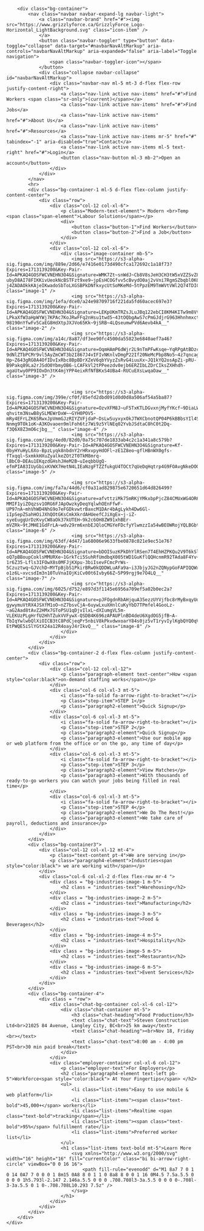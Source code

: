         <div class="bg-container">
            <nav class="navbar navbar-expand-lg navbar-light">
                <a class="navbar-brand" href="#"><img src="https://www.grizzlyforce.ca/GrizzlyForce_Logo-Horizontal_LightBackground.svg" class="icon-item" />
                </a>
                <button class="navbar-toggler" type="button" data-toggle="collapse" data-target="#navbarNavAltMarkup" aria-controls="navbarNavAltMarkup" aria-expanded="false" aria-label="Toggle navigation">
                    <span class="navbar-toggler-icon"></span>
                </button>
                <div class="collapse navbar-collapse" id="navbarNavAltMarkup">
                    <div class="navbar-nav ml-5 mt-3 d-flex flex-row justify-content-right">
                        <a class="nav-link active nav-items" href="#">Find Workers <span class="sr-only">(current)</span></a>
                        <a class="nav-link active nav-items" href="#">Find Jobs</a>
                        <a class="nav-link active nav-items" href="#">About Us</a>
                        <a class="nav-link active nav-items" href="#">Resources</a>
                        <a class="nav-link active nav-items mr-5" href="#" tabindex="-1" aria-disabled="true">Contact</a>
                        <a class="nav-link active nav-items ml-5 text-right" href="#">Login</a>
                        <button class="nav-button ml-3 mb-2">Open an account</button>
                    </div>
                </div>
            </nav>
            <hr>
            <div class="bg-container-1 ml-5 d-flex flex-column justify-content-center">
                <div class="row">
                    <div class="col-12 col-xl-6">
                        <p class="Modern-text-element"> Modern <br>Temp <span class="span-element">Labour Solutions</span></p>
                        <div>
                            <button class="button-1">Find Workers</button>
                            <button class="button-2">Find a Job</button>
                        </div>
                    </div>
                    <div class="col-12 col-xl-6">
                        <div class="image-container mb-5">
                            <img src="https://s3-alpha-sig.figma.com/img/889e/2d66/e7416e0173d490cfca172692c1a18f73?Expires=1713139200&Key-Pair-Id=APKAQ4GOSFWCVNEHN3O4&Signature=WMK7Zt~snWdJ~Cb8V8sJeH3CH3tW5xVZZSvZ8bqewJ3hTzTHxFRCpBoVb5jVMzMRZ4Gd83vgZ0oiVnyMqG4fy37GffLG7g1ou9NxcbeGe~aCu70SPboF3Uk9JgOk-ubyD8AI78FIKKivUeokNcBSTFzt9xe9~jpEsHCOGfvv5cBvydO0aj2vVni7RgmSZbqbl0KGhmiOTUf5jDePQyVV4nOMSX5lwzA2X3ttOvCXyS9adavjhFXaVvh9hL-j4ZADAOkkKAjeIKwadoSbToLXGSBPkDNfkxycUtSoMKeMd~5tPpzEM9TmWVtVWl2Q74TDICcgwTIQnuqPjoUB2VQSbw__" class="image-1" />
                            <img src="https://s3-alpha-sig.figma.com/img/1efa/dce0/a24e98709716f221da5fd60acec697e3?Expires=1713139200&Key-Pair-Id=APKAQ4GOSFWCVNEHN3O4&Signature=LEKpUKmTRZsJLuJBq122ebCI8KM4KITw9m8Vt3q42s3KeJYxzkel00eBZHDBHMIfLQLikugosJmXNJgRGes4~N7C1agw2NQiIc1WqHX6RTBnomgP1ILirfyN4gaCUp6sR2X4P1YozlW1AbzBGF5jc5d1FdjJk3OcI0Tm-LPkaXfW3aHpWYWj7KPAc7KoJRwFFq2nHsu1twd5~43tOQbgAwS7cPmGJdjrG963Hhnhmxct4K88MsW~WhTJTobgUOn~lvzzyfvzpIoyE2nfjDTyRs2GElDM-98190nYfwFv5CaEG8HdXtpJXJVo65Kk~9jSRB~4LQseumwPVd6Aevb4kA__" class="image-2" />
                            <img src="https://s3-alpha-sig.figma.com/img/a14c/8a87/df3ee90fc4500da55823e6840aef7a46?Expires=1713139200&Key-Pair-Id=APKAQ4GOSFWCVNEHN3O4&Signature=OqmHAmP6dWjr2L9nTmPFwKsqe~YqRPgAtBDzcdBmtYSM~FxoChjU6p7K1VsjrgijTfsJ-9dNlZTbPCMr9vl5AyZmCWT3b2I867J4vIFIvNKnlvDmgP22If20NeMcPbp8No5~4z7qncagFt1DhBFk-Hp~Z643gRG0A4OfIDvIxRbc8BpBDrXZeV6qbYVyzZsRvG4iuuXx~JQ1kYQ2osApZi-pRU-B9Pakq89La2rJSdO0YbmyOB6-LCAFkVl2tPPeezdv0ejb6ERZIbLZDrCIksZXHhdh-agaUtwy0PP9IOxDn3tK4mjYPP4eixRfNfBKxS4UBa4-RUCuEXsLwqaOaw__" class="image-3" />


                            <img src="https://s3-alpha-sig.figma.com/img/399e/cf0f/85efd2dbd091d0d0d8a506af54a5ba87?Expires=1713139200&Key-Pair-Id=APKAQ4GOSFWCVNEHN3O4&Signature=OzvXFM8J~uF5TxKTLDGvxnjMyfYKcf~9DiaLWpnUXznqYHlSODR~DBm9iG4gBzRGb5mENKP0ZGOYp2giDbDP2ho-qhvitm3NswB8ySLMEWrDxW~~GYH0POV5-mRy4EFrLZK65RwxJpVmmGJzRIYZVFjdaP~DsLwSuyxyxOkJTWXCbnotQP04P6kBBbsYIl4SczWuK2DFQ797IMCFcyl1rX9~qSCrvQiulVNsgD9CCQhtdiVF7Eu1SIsz1BVwuFsnQTU5V4MoP-Nnmg9TOk1oK~A3KOvaoen9mlFoh6tz7Wi9z5YlNEq02YvbJSdtaC0hC0t2Dq-f3Q6X8Z3mO6cjbg__" class="image-4" />
                            <img src="https://s3-alpha-sig.figma.com/img/4ed0/82d0/0a75c707de1833ab4c2c1a341a8c579b?Expires=1713139200&Key-Pair-Id=APKAQ4GOSFWCVNEHN3O4&Signature=Kf-0byHYuHyL6Xo-BpzLyqk8nbdnY2rHRxvpyHdOFl~zE1Z8eo~gflHBnWX0gfs-fTxqql~SxmkkHXuZyalkeZOt2T0TkM8mrq-lBbC0~DEAu1EKqzdGHshJHeM2B~uIeqbbUgQ-efmPIA83IUyGbixKVWX7HetN4LIEaNzgFTZZfukgU4TOCt7qUeDqHqtrp4G9FOAvgNkeDOOdnhtZjfmQ0lALKxLHqtOZHWHouO9vpeLDDODmVsSqmO3yBsomjNJnNT6g8APRo2KZzuaZQfgqFsj1jpO7Mm0lMq4bauMUwoDCxLIr~ZpGf7FqrEP2xW8w57I6hD2jaaYjQ4duLA__" class="image-5" />

                            <img src="https://s3-alpha-sig.figma.com/img/fa7a/44d6/cf0a31ad829875e6720651d64d826499?Expires=1713139200&Key-Pair-Id=APKAQ4GOSFWCVNEHN3O4&Signature=afvttziMk75mRKjYMkxbpPjcZ84CMUxWG4OR6bQ0xR0ab2N8y3AXsA2Dgr6zH8MUJ39qDBOP~bZGF-MMIF1yiZOqzsv1ORG6FJApOwzkyDeqYqlwhOEnFfwF-UP97nA~mhVhWD4NhG9o7eFGDkvwtrBaxcM1DAr4bAgLykh4Dw6Gl-iIpSepZSahHOiJXhQOtGKsCmkXkrdAHUeefCJiXgEx~j-iZ-syeEuggUrDzKvyCW8aOk37kUTEH~9k2c6OH8ZW91xhBEr-mVZRk~9tJMHE1GdFrLA~wdv29rm6xnbEJQloCMGYeFDcfyYlwmzzIa54wBEOWRojYQLBGbtCdA__" class="image-6" />
                            <img src="https://s3-alpha-sig.figma.com/img/63df/4d47/1a68006e9633fbe0878c021e9ec51e76?Expires=1713139200&Key-Pair-Id=APKAQ4GOSFWCVNEHN3O4&Signature=bDOISuzKPkDhYlRSen7T4EhHZPKQu2V9T6kSltJvXqSra7hrWUw8Hf0abDot3w9rAfJm2ZmOnfIzG5a8W5ieEZi4G1L-oQ7pBBoupCoklsMMURXe~1GrkTci5SuhRfUmdbqX005tWD1GuKflQQHcnmR92TAda8F4Yv~8pNxPJ-1r6Z35-Lfls3IFOwX8s0MFJjKXpu-3biIsevFCmcPrWs-5Czuztwq~GJVchD~MYTpBjbS1PkirBRw0kQDDWLuAFa9a~i3JbjyJG2nZQNypGoFAPIQQWx-o1z6L~xvcsdIm3n10TuVnaIOjKiCv00t6Ivby66Z~5P99rgj9e7O4LQ__" class="image-7" />
                            <img src="https://s3-alpha-sig.figma.com/img/6025/d752/e897d3f1145e6956a709ef5a02b0ec2a?Expires=1713139200&Key-Pair-Id=APKAQ4GOSFWCVNEHN3O4&Signature=pJFOgdnRbAHjquA35ezzUYVjfbc8rMyBxqyUqymy-gywymuVtRX4JSXfM1oO~nZ7bsvCjA~6uywLxuXHnlCuKyYbD7TPmfel4GooLz-~aG2Aad8tAvZ2HMx7GToPSU1qDjvIlxL~dXIumgVL5m-VLEKUzPLgHrfU2HhTZukVVFywX-QSDB4K696zAPAUPlnBD4deU6XgdOG5jfB~A-TbIqYwlwbQlXiOICB3tC8PdCjeqPr5nbiV8kPkvdwxoarY84s0jz5vT1ryvIylKgbQYQ0qVbOpwKeKxrxQ31I9ghc4kOkIdSs3rK-EtPWQE5iSlYGtX24a12R4oayJ4rIkvQ__" class="image-8" />
                        </div>
                    </div>
                </div>
            </div>
            <div class="bg-container-2 d-flex flex-column justify-content-center">
                <div class="row">
                    <div class="col-12 col-xl-12">
                        <p class="paragraph-element text-center">How <span style="color:black">on-demand staffing works</span></p>
                    </div>
                    <div class="col-6 col-xl-3 mt-5">
                        <i class="fa-solid fa-arrow-right-to-bracket"></i>
                        <p Class="step-item">STEP 1</p>
                        <p class="paragraph2-element">Quick Signup</p>
                    </div>
                    <div class="col-6 col-xl-3 mt-5">
                        <i class="fa-solid fa-arrow-right-to-bracket"></i>
                        <p Class="step-item">STEP 2</p>
                        <p class="paragraph2-element">Quick Signup</p>
                        <p class="paragraph3-element">Use our mobile app or web platform from the office or on the go, any time of day</p>
                    </div>
                    <div class="col-6 col-xl-3 mt-5">
                        <i class="fa-solid fa-arrow-right-to-bracket"></i>
                        <p Class="step-item">STEP 3</p>
                        <p class="paragraph2-element">View Matches</p>
                        <p class="paragraph3-element">With thousands of ready-to-go workers you can watch your jobs being filled in real time</p>
                    </div>
                    <div class="col-6 col-xl-3 mt-5">
                        <i class="fa-solid fa-arrow-right-to-bracket"></i>
                        <p Class="step-item">STEP 4</p>
                        <p class="paragraph2-element">We Do The Rest!</p>
                        <p class="paragraph3-element">We take care of payroll, deductions and insurance</p>
                    </div>
                </div>
            </div>
            <div class="bg-container3">
                <div class="col-12 col-xl-12 mt-4">
                    <p class="text-content pt-4">We are serving in</p>
                    <p class="paragraph4-element">Industries<span style="color:black"> we are working with</span></p>
                </div>
                <div class="col-6 col-xl-2 d-flex flex-row mr-4 ">
                    <div class = "bg-industries-image-1 m-5">
                        <h2 class = "industries-text">Warehousing</h2>
                    </div>
                    <div class = "bg-industries-image-2 m-5">
                        <h2 class = "industries-text">Manufacturing</h2>
                    </div>
                    <div class = "bg-industries-image-3 m-5">
                        <h2 class = "industries-text">Food & Beverages</h2>
                    </div>
                    <div class = "bg-industries-image-4 m-5">
                        <h2 class = "industries-text">Hospitality</h2>
                    </div>
                    <div class = "bg-industries-image-5 m-5">
                        <h2 class = "industries-text">Restaurants</h2>
                    </div>
                    <div class = "bg-industries-image-6 m-5">
                        <h2 class = "industries-text">Event Services</h2>
                    </div>
                </div>
            </div>
            <div class="bg-container-4">
                <div class = "row">
                    <div class="chat-bg-container col-xl-6 col-12">
                        <div class="chat-container mt-5">
                            <h3 class="chat-heading">Food Production</h3>
                            <text class="chat-text">Steven Construction Ltd<br>21025 84 Avenue, Langley City, BC<br>25 km away</text>
                            <text class="chat-heading"><br>Nov 18, Friday <br></text>
                            <text class="chat-text">8:00 am - 4:00 pm PST<br>30 min paid break</text>
                        </div>
                    </div>
                    <div class="employer-container col-xl-6 col-12">
                        <p class="employer-text">For Employers</p>
                        <h2 class="paragraph4-element text-left pb-5">Workforce<span style="color:black"> At Your Fingertips</span> </h2>
                        <ul>
                            <li class="list-items">Easy to use mobile & web platform</li>
                            <li class="list-items"><span class="text-bold">45,000+</span> workers</li>
                            <li class="list-items">Realtime <span class="text-bold">tracking</span></li>
                            <li class="list-items"><span class="text-bold">95%</span> fulfillment rate</li>
                            <li class="list-items">Preferred worker list</li>
                        </ul>
                        <h1 class="list-items text-bold mt-5">Learn More
                            <svg xmlns="http://www.w3.org/2000/svg" width="16" height="16" fill="currentColor" class="bi bi-arrow-right-circle" viewBox="0 0 16 16">
                                <path fill-rule="evenodd" d="M1 8a7 7 0 1 0 14 0A7 7 0 0 0 1 8m15 0A8 8 0 1 1 0 8a8 8 0 0 1 16 0M4.5 7.5a.5.5 0 0 0 0 1h5.793l-2.147 2.146a.5.5 0 0 0 .708.708l3-3a.5.5 0 0 0 0-.708l-3-3a.5.5 0 1 0-.708.708L10.293 7.5z" />
                            </svg>
                        </h1>
                    </div>
                </div>
            </div>
        </div>
    </div>
</div>
